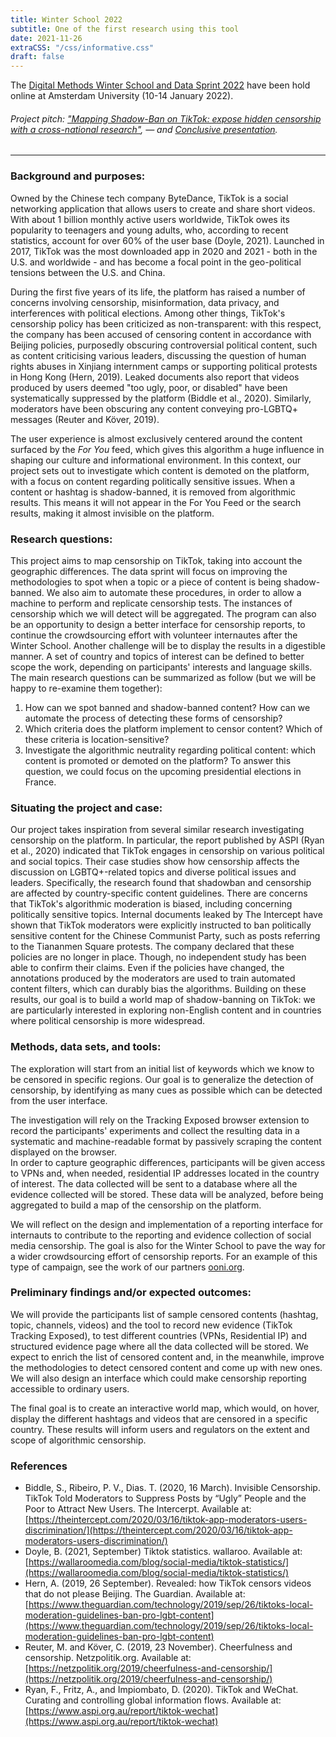 ```yaml
---
title: Winter School 2022
subtitle: One of the first research using this tool
date: 2021-11-26
extraCSS: "/css/informative.css"
draft: false
---
```


The [Digital Methods Winter School and Data Sprint 2022](https://wiki.digitalmethods.net/Dmi/WinterSchool2022) have been hold online at Amsterdam University (10-14 January 2022).

###### Project pitch: ["Mapping Shadow-Ban on TikTok: expose hidden censorship with a cross-national research"](/slides/ws22-pitch), — and [Conclusive presentation](/slides/ws22-results).
 
---

### Background and purposes:
    
Owned by the Chinese tech company ByteDance, TikTok is a social networking application that allows users to create and share short videos. With about 1 billion monthly active users worldwide, TikTok owes its popularity to teenagers and young adults, who, according to recent statistics, account for over 60% of the user base (Doyle, 2021). Launched in 2017, TikTok was the most downloaded app in 2020 and 2021 - both in the U.S. and worldwide - and has become a focal point in the geo-political tensions between the U.S. and China. 
    
During the first five years of its life, the platform has raised a number of concerns involving censorship, misinformation, data privacy, and interferences with political elections. Among other things, TikTok's censorship policy has been criticized as non-transparent: with this respect, the company has been accused of censoring content in accordance with Beijing policies, purposedly obscuring controversial political content, such as content criticising various leaders, discussing the question of human rights abuses in Xinjiang internment camps or supporting political protests in Hong Kong (Hern, 2019). Leaked documents also report that videos produced by users deemed "too ugly, poor, or disabled" have been systematically suppressed by the platform (Biddle et al., 2020). Similarly, moderators have been obscuring any content conveying pro-LGBTQ+ messages (Reuter and Köver, 2019).
    
The user experience is almost exclusively centered around the content surfaced by the *For You* feed, which gives this algorithm a huge influence in shaping our culture and informational environment. In this context, our project sets out to investigate which content is demoted on the platform, with a focus on content regarding politically sensitive issues. When a content or hashtag is shadow-banned, it is removed from algorithmic results. This means it will not appear in the For You Feed or the search results, making it almost invisible on the platform. 
    
### Research questions:
  
This project aims to map censorship on TikTok, taking into account the geographic differences. The data sprint will focus on improving the methodologies to spot when a topic or a piece of content is being shadow-banned. We also aim to automate these procedures, in order to allow a machine to perform and replicate censorship tests.
The instances of censorship which we will detect will be aggregated. The program can also be an opportunity to design a better interface for censorship reports, to continue the crowdsourcing effort with volunteer internautes after the Winter School.
Another challenge will be to display the results in a digestible manner. A set of country and topics of interest can be defined to better scope the work, depending on participants' interests and language skills. 
The main research questions can be summarized as follow (but we will be happy to re-examine them together):

1. How can we spot banned and shadow-banned content? How can we automate the process of detecting these forms of censorship?
2. Which criteria does the platform implement to censor content? Which of these criteria is location-sensitive?
3. Investigate the algorithmic neutrality regarding political content: which content is promoted or demoted on the platform? To answer this question, we could focus on the upcoming presidential elections in France.

### Situating the project and case:
    
Our project takes inspiration from several similar research investigating censorship on the platform. In particular, the report published by ASPI (Ryan et al., 2020) indicated that TikTok engages in censorship on various political and social topics. Their case studies show how censorship affects the discussion on LGBTQ+-related topics and diverse political issues and leaders. Specifically, the research found that shadowban and censorship are affected by country-specific content guidelines.
There are concerns that TikTok's algorithmic moderation is biased, including concerning politically sensitive topics. Internal documents leaked by The Intercept have shown that TikTok moderators were explicitly instructed to ban politically sensitive content for the Chinese Communist Party, such as posts referring to the Tiananmen Square protests. The company declared that these policies are no longer in place. Though, no independent study has been able to confirm their claims. Even if the policies have changed, the annotations produced by the moderators are used to train automated content filters, which can durably bias the algorithms.
Building on these results, our goal is to build a world map of shadow-banning on TikTok: we are particularly interested in exploring non-English content and in countries where political censorship is more widespread.
    
### Methods, data sets, and tools:
    
The exploration will start from an initial list of keywords which we know to be censored in specific regions. Our goal is to generalize the detection of censorship, by identifying as many cues as possible which can be detected from the user interface.

The investigation will rely on the Tracking Exposed browser extension to record the participants' experiments and collect the resulting data in a systematic and machine-readable format by passively scraping the content displayed on the browser.    
In order to capture geographic differences, participants will be given access to VPNs and, when needed, residential IP addresses located in the country of interest.
The data collected will be sent to a database where all the evidence collected will be stored. These data will be analyzed, before being aggregated to build a map of the censorship on the platform.
    
We will reflect on the design and implementation of a reporting interface for internauts to contribute to the reporting and evidence collection of social media censorship. The goal is also for the Winter School to pave the way for a wider crowdsourcing effort of censorship reports. For an example of this type of campaign, see the work of our partners [ooni.org](https://ooni.org/).
    
### Preliminary findings and/or expected outcomes:
    
We will provide the participants list of sample censored contents (hashtag, topic, channels, videos) and the tool to record new evidence (TikTok Tracking Exposed), to test different countries (VPNs, Residential IP) and structured evidence page where all the data collected will be stored. 
We expect to enrich the list of censored content and, in the meanwhile, improve the methodologies to detect censored content and come up with new ones. We will also design an interface which could make censorship reporting accessible to ordinary users. 
    
The final goal is to create an interactive world map, which would, on hover, display the different hashtags and videos that are censored in a specific country. These results will inform users and regulators on the extent and scope of algorithmic censorship. 
    
<!--    
**Relevant expertise:**
    
All the participants are welcome to the project; In particular, the following interests or expertise would be particularly relevant:
- Knowledge or experience about content take-dows on social media in general.
- Experience with the analysis of TikTok.
- Knoweldge or language fluency of geopolitical contexts in which political censorship is suspected.
- Everyone interested in this map visualization is invited to participate.
-->

### References
    
- Biddle, S., Ribeiro, P. V., Dias. T. (2020, 16 March). Invisible Censorship. TikTok Told Moderators to Suppress Posts by “Ugly” People and the Poor to Attract New Users. The Intercerpt. Available at: [https://theintercept.com/2020/03/16/tiktok-app-moderators-users-discrimination/](https://theintercept.com/2020/03/16/tiktok-app-moderators-users-discrimination/)
- Doyle, B. (2021, September) Tiktok statistics. wallaroo. Available at: [https://wallaroomedia.com/blog/social-media/tiktok-statistics/](https://wallaroomedia.com/blog/social-media/tiktok-statistics/)
- Hern, A. (2019, 26 September). Revealed: how TikTok censors videos that do not please Beijing. The Guardian. Available at: [https://www.theguardian.com/technology/2019/sep/26/tiktoks-local-moderation-guidelines-ban-pro-lgbt-content](https://www.theguardian.com/technology/2019/sep/26/tiktoks-local-moderation-guidelines-ban-pro-lgbt-content)
- Reuter, M. and Köver, C. (2019, 23 November). Cheerfulness and censorship. Netzpolitik.org. Available at: [https://netzpolitik.org/2019/cheerfulness-and-censorship/](https://netzpolitik.org/2019/cheerfulness-and-censorship/)
- Ryan, F., Fritz, A., and Impiombato, D. (2020). TikTok and WeChat. Curating and controlling global information flows. Available at: [https://www.aspi.org.au/report/tiktok-wechat](https://www.aspi.org.au/report/tiktok-wechat)
